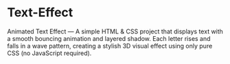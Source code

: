 # Text-Effect
Animated Text Effect — A simple HTML &amp; CSS project that displays text with a smooth bouncing animation and layered shadow. Each letter rises and falls in a wave pattern, creating a stylish 3D visual effect using only pure CSS (no JavaScript required).
